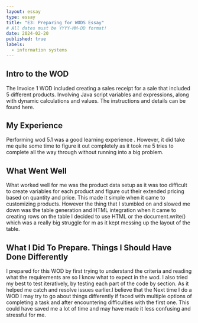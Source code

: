 ```yaml
---
layout: essay
type: essay
title: "E3: Preparing for WODS Essay"
# All dates must be YYYY-MM-DD format!
date: 2024-02-20
published: true
labels:
  - information systems
---
```


## Intro to the WOD

The Invoice 1 WOD included creating a sales receipt for a sale that included 5 different products. Involving Java script variables and expressions, along with dynamic calculations and values. The instructions and details can be found here. 


## My Experience

Performing wod 5.1 was a good learning experience . However, it did take me quite some time to figure it out completely as it took me 5 tries to complete all the way through without running into a big problem. 


##  What Went Well

What worked well for me was the product data setup as it was too difficult to create variables for each product and figure out their extended pricing based on quantity and price. This made it simple when it came to customizing products. However the thing that I stumbled on and slowed me down was the table generation and HTML integration when it came to creating rows on the table I decided to use HTML or the document.write() which was a really big struggle for m as it kept messing up the layout of the table.


## What I Did To Prepare. Things I Should Have Done Differently

I prepared for this WOD by first trying to understand the criteria and reading what the  requirements are so I know what to expect in the wod. I also tried my best to test iteratively, by testing each part of the code by section. As it helped me catch and resolve issues earlier.I believe that the Next time I do a WOD I may try to go about things differently if faced with multiple options of completing a task and after encountering difficulties with the first one. This could have saved me a lot of time and may have made it less confusing and stressful for me. 
